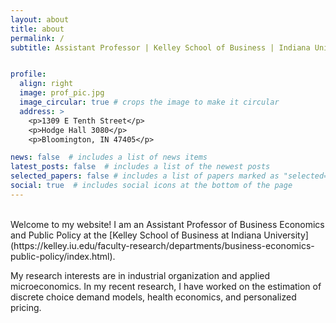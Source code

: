 ```yaml
---
layout: about
title: about
permalink: /
subtitle: Assistant Professor | Kelley School of Business | Indiana University


profile:
  align: right
  image: prof_pic.jpg
  image_circular: true # crops the image to make it circular
  address: >
    <p>1309 E Tenth Street</p>
    <p>Hodge Hall 3080</p>
    <p>Bloomington, IN 47405</p>

news: false  # includes a list of news items
latest_posts: false  # includes a list of the newest posts
selected_papers: false # includes a list of papers marked as "selected={true}"
social: true  # includes social icons at the bottom of the page
---
```

<br />
Welcome to my website! I am an Assistant Professor of Business Economics and Public Policy at the [Kelley School of Business at Indiana University](https://kelley.iu.edu/faculty-research/departments/business-economics-public-policy/index.html). 

My research interests are in industrial organization and applied microeconomics. In my recent research, I have worked on the estimation of discrete choice demand models, health economics, and personalized pricing. 


